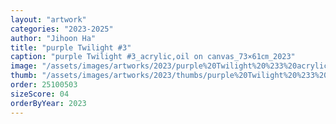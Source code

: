 ```yaml
---
layout: "artwork"
categories: "2023-2025"
author: "Jihoon Ha"
title: "purple Twilight #3"
caption: "purple Twilight #3_acrylic,oil on canvas_73×61㎝_2023"
image: "/assets/images/artworks/2023/purple%20Twilight%20%233%20acrylic%2Coil%20on%20canvas%2073x61cm%202023.jpg"
thumb: "/assets/images/artworks/2023/thumbs/purple%20Twilight%20%233%20acrylic%2Coil%20on%20canvas%2073x61cm%202023.jpg"
order: 25100503
sizeScore: 04
orderByYear: 2023
---
```

